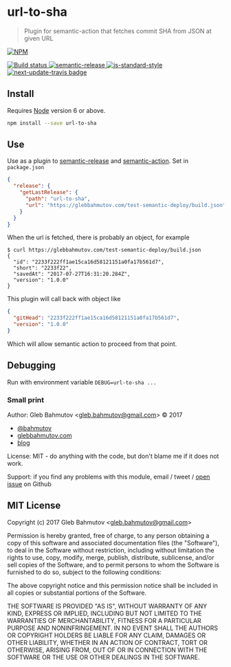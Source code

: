 # url-to-sha

> Plugin for semantic-action that fetches commit SHA from JSON at given URL

[![NPM][npm-icon] ][npm-url]

[![Build status][ci-image] ][ci-url]
[![semantic-release][semantic-image] ][semantic-url]
[![js-standard-style][standard-image]][standard-url]
[![next-update-travis badge][nut-badge]][nut-readme]

## Install

Requires [Node](https://nodejs.org/en/) version 6 or above.

```sh
npm install --save url-to-sha
```

## Use

Use as a plugin to [semantic-release][semantic-release] and
[semantic-action][semantic-action]. Set in `package.json`

```json
{
  "release": {
    "getLastRelease": {
      "path": "url-to-sha",
      "url": "https://glebbahmutov.com/test-semantic-deploy/build.json"
    }
  }
}
```

When the url is fetched, there is probably an object, for example

```
$ curl https://glebbahmutov.com/test-semantic-deploy/build.json
{
  "id": "2233f222ff1ae15ca16d58121151a0fa17b561d7",
  "short": "2233f22",
  "savedAt": "2017-07-27T16:31:20.284Z",
  "version": "1.0.0"
}
```

This plugin will call back with object like

```json
{
  "gitHead": "2233f222ff1ae15ca16d58121151a0fa17b561d7",
  "version": "1.0.0"
}
```

Which will allow semantic action to proceed from that point.

[semantic-release]: https://github.com/semantic-release/semantic-release
[semantic-action]: https://github.com/bahmutov/semantic-action

## Debugging

Run with environment variable `DEBUG=url-to-sha ...`

### Small print

Author: Gleb Bahmutov &lt;gleb.bahmutov@gmail.com&gt; &copy; 2017

* [@bahmutov](https://twitter.com/bahmutov)
* [glebbahmutov.com](https://glebbahmutov.com)
* [blog](https://glebbahmutov.com/blog)

License: MIT - do anything with the code, but don't blame me if it does not work.

Support: if you find any problems with this module, email / tweet /
[open issue](https://github.com/bahmutov/url-to-sha/issues) on Github

## MIT License

Copyright (c) 2017 Gleb Bahmutov &lt;gleb.bahmutov@gmail.com&gt;

Permission is hereby granted, free of charge, to any person
obtaining a copy of this software and associated documentation
files (the "Software"), to deal in the Software without
restriction, including without limitation the rights to use,
copy, modify, merge, publish, distribute, sublicense, and/or sell
copies of the Software, and to permit persons to whom the
Software is furnished to do so, subject to the following
conditions:

The above copyright notice and this permission notice shall be
included in all copies or substantial portions of the Software.

THE SOFTWARE IS PROVIDED "AS IS", WITHOUT WARRANTY OF ANY KIND,
EXPRESS OR IMPLIED, INCLUDING BUT NOT LIMITED TO THE WARRANTIES
OF MERCHANTABILITY, FITNESS FOR A PARTICULAR PURPOSE AND
NONINFRINGEMENT. IN NO EVENT SHALL THE AUTHORS OR COPYRIGHT
HOLDERS BE LIABLE FOR ANY CLAIM, DAMAGES OR OTHER LIABILITY,
WHETHER IN AN ACTION OF CONTRACT, TORT OR OTHERWISE, ARISING
FROM, OUT OF OR IN CONNECTION WITH THE SOFTWARE OR THE USE OR
OTHER DEALINGS IN THE SOFTWARE.

[npm-icon]: https://nodei.co/npm/url-to-sha.svg?downloads=true
[npm-url]: https://npmjs.org/package/url-to-sha
[ci-image]: https://travis-ci.org/bahmutov/url-to-sha.svg?branch=master
[ci-url]: https://travis-ci.org/bahmutov/url-to-sha
[semantic-image]: https://img.shields.io/badge/%20%20%F0%9F%93%A6%F0%9F%9A%80-semantic--release-e10079.svg
[semantic-url]: https://github.com/semantic-release/semantic-release
[standard-image]: https://img.shields.io/badge/code%20style-standard-brightgreen.svg
[standard-url]: http://standardjs.com/
[nut-badge]: https://img.shields.io/badge/next--update--travis-monthly-green.svg
[nut-readme]: https://github.com/bahmutov/next-update-travis#readme
